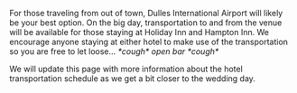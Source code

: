 For those traveling from out of town, Dulles International Airport will likely be your best option. On the big day, transportation to and from the venue will be available for those staying at Holiday Inn and Hampton Inn. We encourage anyone staying at either hotel to make use of the transportation so you are free to let loose... _\*cough\* open bar \*cough\*_

We will update this page with more information about the hotel transportation schedule as we get a bit closer to the wedding day.